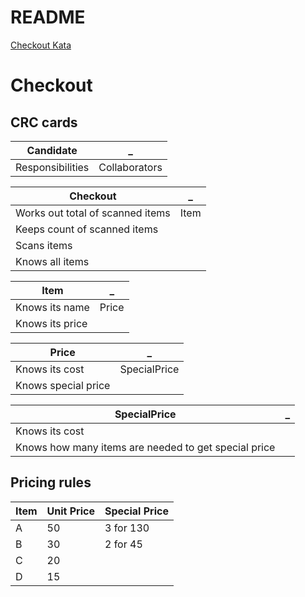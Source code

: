 # README

[Checkout Kata](http://codekata.com/kata/kata09-back-to-the-checkout/)

# Checkout

## CRC cards

Candidate        | _
-----------------|--------------
Responsibilities | Collaborators

Checkout                         | _
---------------------------------|-----
Works out total of scanned items | Item
Keeps count of scanned items     |
Scans items                      |
Knows all items                  |

Item            | _
----------------|------
Knows its name  | Price
Knows its price |

Price               | _
--------------------|-------------
Knows its cost      | SpecialPrice
Knows special price |

SpecialPrice                                         | _
-----------------------------------------------------|--
Knows its cost                                       |
Knows how many items are needed to get special price |

## Pricing rules

  Item | Unit Price | Special Price
  -|-|-
  A | 50 | 3 for 130
  B | 30 | 2 for 45
  C | 20 | 
  D | 15 | 